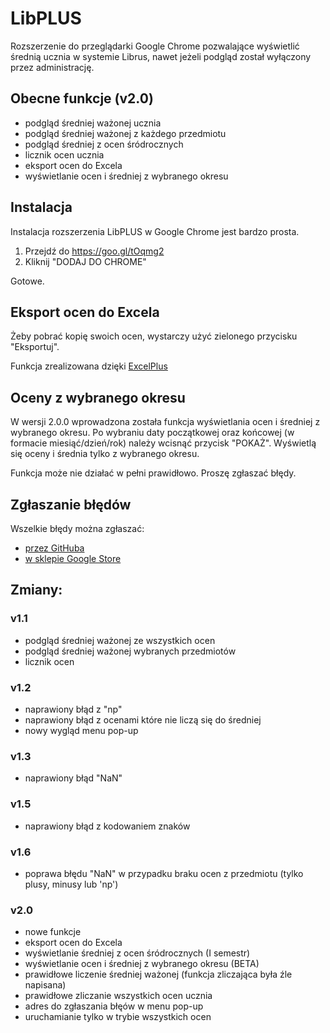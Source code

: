 # LibPLUS
Rozszerzenie do przeglądarki Google Chrome pozwalające wyświetlić średnią ucznia w systemie Librus, nawet jeżeli podgląd został wyłączony przez administrację.

## Obecne funkcje (v2.0)
- podgląd średniej ważonej ucznia
- podgląd średniej ważonej z każdego przedmiotu
- podgląd średniej z ocen śródrocznych
- licznik ocen ucznia
- eksport ocen do Excela
- wyświetlanie ocen i średniej z wybranego okresu

## Instalacja
Instalacja rozszerzenia LibPLUS w Google Chrome jest bardzo prosta.

1. Przejdź do https://goo.gl/tOqmg2
2. Kliknij "DODAJ DO CHROME"

Gotowe. 


## Eksport ocen do Excela
Żeby pobrać kopię swoich ocen, wystarczy użyć zielonego przycisku "Eksportuj".

Funkcja zrealizowana dzięki [ExcelPlus](http://aymkdn.github.io/ExcelPlus)

## Oceny z wybranego okresu
W wersji 2.0.0 wprowadzona została funkcja wyświetlania ocen i średniej z wybranego okresu. 
Po wybraniu daty początkowej oraz końcowej (w formacie miesiąć/dzień/rok) należy wcisnąć przycisk "POKAŻ". Wyświetlą się oceny i średnia tylko z wybranego okresu.

Funkcja może nie działać w pełni prawidłowo. Proszę zgłaszać błędy.

## Zgłaszanie błędów
 Wszelkie błędy można zgłaszać:
 - [przez GitHuba](https://github.com/DawidStankiewicz/LibPLUS/issues)
 - [w sklepie Google Store](https://chrome.google.com/webstore/detail/libplus-podgl%C4%85d-%C5%9Bredniej/logdgpobdggdjliepjjfmnggmbpohmka/support?hl=pl&gl=PL)

## Zmiany:

### v1.1
- podgląd średniej ważonej ze wszystkich ocen
- podgląd średniej ważonej wybranych przedmiotów
- licznik ocen

### v1.2
- naprawiony błąd z "np" 
- naprawiony błąd z ocenami które nie liczą się do średniej
- nowy wygląd menu pop-up

### v1.3
- naprawiony błąd "NaN" 

### v1.5 
- naprawiony błąd z kodowaniem znaków

### v1.6 
- poprawa błędu "NaN" w przypadku braku ocen z przedmiotu (tylko plusy, minusy lub 'np')

### v2.0
- nowe funkcje
- eksport ocen do Excela
- wyświetlanie średniej z ocen śródrocznych (I semestr)
- wyświetlanie ocen i średniej z wybranego okresu (BETA)
- prawidłowe liczenie średniej ważonej (funkcja zliczająca była źle napisana)
- prawidłowe zliczanie wszystkich ocen ucznia
- adres do zgłaszania błęów w menu pop-up
- uruchamianie tylko w trybie wszystkich ocen
